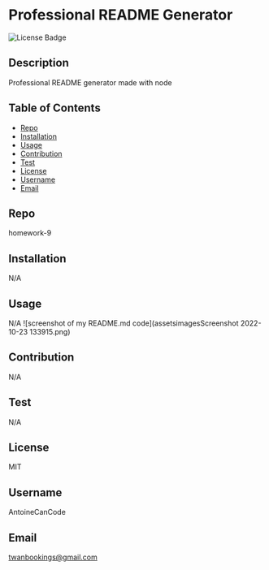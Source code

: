 
  # Professional README Generator
  ![License Badge](https://img.shields.io/badge/license-MIT-red)
  ## Description
   Professional README generator made with node
  ## Table of Contents
  * [Repo](#repo) 
  * [Installation](#installation)
  * [Usage](#usage)
  * [Contribution](#contribution)
  * [Test](#test)
  * [License](#license)
  * [Username](#username)
  * [Email](#email)
  
  ## Repo
  homework-9
  
  ## Installation
  N/A

  ## Usage
  N/A
  ![screenshot of my README.md code](assetsimagesScreenshot 2022-10-23 133915.png)

  ## Contribution
  N/A

  ## Test
  N/A

  ## License
  MIT

  ## Username
  AntoineCanCode

  ## Email
  twanbookings@gmail.com
